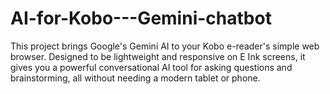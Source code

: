 # AI-for-Kobo---Gemini-chatbot
This project brings Google's Gemini AI to your Kobo e-reader's simple web browser. Designed to be lightweight and responsive on E Ink screens, it gives you a powerful conversational AI tool for asking questions and brainstorming, all without needing a modern tablet or phone.
